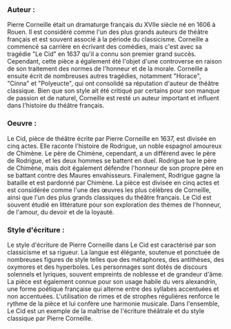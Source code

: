 
### Auteur :

Pierre Corneille était un dramaturge français du XVIIe siècle né en 1606 à Rouen. Il est considéré comme l'un des plus grands auteurs de théâtre français et est souvent associé à la période du classicisme. Corneille a commencé sa carrière en écrivant des comédies, mais c'est avec sa tragédie "Le Cid" en 1637 qu'il a connu son premier grand succès. Cependant, cette pièce a également été l'objet d'une controverse en raison de son traitement des normes de l'honneur et de la morale. Corneille a ensuite écrit de nombreuses autres tragédies, notamment "Horace", "Cinna" et "Polyeucte", qui ont consolidé sa réputation d'auteur de théâtre classique. Bien que son style ait été critiqué par certains pour son manque de passion et de naturel, Corneille est resté un auteur important et influent dans l'histoire du théâtre français.

### Oeuvre :

Le Cid, pièce de théâtre écrite par Pierre Corneille en 1637, est divisée en cinq actes. Elle raconte l'histoire de Rodrigue, un noble espagnol amoureux de Chimène. Le père de Chimène, cependant, a un différend avec le père de Rodrigue, et les deux hommes se battent en duel. Rodrigue tue le père de Chimène, mais doit également défendre l'honneur de son propre père en se battant contre des Maures envahisseurs. Finalement, Rodrigue gagne la bataille et est pardonné par Chimène. La pièce est divisée en cinq actes et est considérée comme l'une des œuvres les plus célèbres de Corneille, ainsi que l'un des plus grands classiques du théâtre français. Le Cid est souvent étudié en littérature pour son exploration des thèmes de l'honneur, de l'amour, du devoir et de la loyauté.

### Style d'écriture :

Le style d'écriture de Pierre Corneille dans Le Cid est caractérisé par son classicisme et sa rigueur. La langue est élégante, soutenue et ponctuée de nombreuses figures de style telles que des métaphores, des antithèses, des oxymores et des hyperboles. Les personnages sont dotés de discours solennels et lyriques, souvent empreints de noblesse et de grandeur d'âme. La pièce est également connue pour son usage habile du vers alexandrin, une forme poétique française qui alterne entre des syllabes accentuées et non accentuées. L'utilisation de rimes et de strophes régulières renforce le rythme de la pièce et lui confère une harmonie musicale. Dans l'ensemble, Le Cid est un exemple de la maîtrise de l'écriture théâtrale et du style classique par Pierre Corneille.